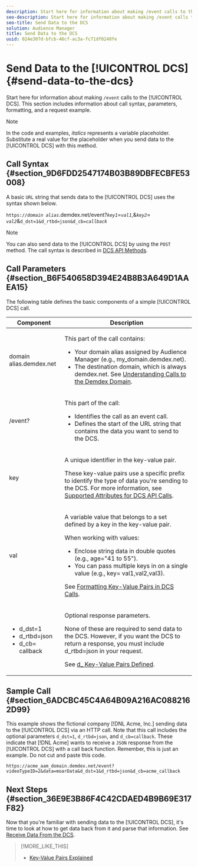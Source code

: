 ```yaml
---
description: Start here for information about making /event calls to the DCS. This section includes information about call syntax, parameters, formatting, and a request example.
seo-description: Start here for information about making /event calls to the DCS. This section includes information about call syntax, parameters, formatting, and a request example.
seo-title: Send Data to the DCS
solution: Audience Manager
title: Send Data to the DCS
uuid: 024e307d-bfcb-46cf-ac3a-fc71df0248fe
---
```


# Send Data to the [!UICONTROL DCS] {#send-data-to-the-dcs}

Start here for information about making `/event` calls to the [!UICONTROL DCS]. This section includes information about call syntax, parameters, formatting, and a request example.

>[!NOTE]
>
>In the code and examples, *italics* represents a variable placeholder. Substitute a real value for the placeholder when you send data to the [!UICONTROL DCS] with this method.

## Call Syntax {#section_9D6FDD2547174B03B89DBFECBFE53008}

A basic `URL` string that sends data to the [!UICONTROL DCS] uses the syntax shown below.

`https://`*`domain alias`*.demdex.net/event?*`key1`*=*`val1`*,&*`key2`*= *`val2`*&`d_dst=1&d_rtbd=json&d_cb=`*`callback`*

>[!NOTE]
>
>You can also send data to the [!UICONTROL DCS] by using the `POST` method. The call syntax is described in [DCS API Methods](../../../api/dcs-intro/dcs-api-reference/dcs-api-methods.md#concept_084D7A3E30C94145B3BAE305D30640B7).

## Call Parameters {#section_B6F540658D394E24B8B3A649D1AAEA15}

The following table defines the basic components of a simple [!UICONTROL DCS] call.

<table id="table_5F6A5B324EB848168543386516FBF384"> 
 <thead> 
  <tr> 
   <th colname="col1" class="entry"> Component </th> 
   <th colname="col2" class="entry"> Description </th> 
  </tr> 
 </thead>
 <tbody> 
  <tr> 
   <td colname="col1"> <p> <span class="codeph"> domain alias.demdex.net</span> </p> </td> 
   <td colname="col2"> <p>This part of the call contains: </p> <p> 
     <ul id="ul_3EDA9C7BA6794D06BCB07A75A9BD2372"> 
      <li id="li_74624CA78D6F4536A8164AE1FA1DECB9">Your domain alias assigned by <span class="keyword"> Audience Manager</span> (e.g., <span class="codeph"> my_domain.demdex.net</span>). </li> 
      <li id="li_08ABE91CA247403AA480B3FB4BEF83BA">The destination domain, which is always <span class="codeph"> demdex.net</span>. See <a href="../../../reference/demdex-calls.md#concept_77B3D5A068AE413FA78D190D65AD799F"> Understanding Calls to the Demdex Domain</a>. </li> 
     </ul> </p> </td> 
  </tr> 
  <tr> 
   <td colname="col1"> <p> <span class="codeph"> /event?</span> </p> </td> 
   <td colname="col2"> <p>This part of the call: </p> <p> 
     <ul id="ul_6332444A305A4F12A7CBE471CA508516"> 
      <li id="li_1C5C111B2B0E4621B3FC0C20D6516041">Identifies the call as an event call. </li> 
      <li id="li_DBCE9B1C70604A629ECD7AC0A9052198">Defines the start of the URL string that contains the data you want to send to the <span class="wintitle"> DCS</span>. </li> 
     </ul> </p> </td> 
  </tr> 
  <tr> 
   <td colname="col1"> <p> <span class="codeph"> key</span> </p> </td> 
   <td colname="col2"> <p>A unique identifier in the key-value pair. </p> <p>These key-value pairs use a specific prefix to identify the type of data you're sending to the <span class="wintitle"> DCS</span>. For more information, see <a href="../../../api/dcs-intro/dcs-api-reference/dcs-keys.md#concept_5ACDD7D09D0441A6AC26F7D345CD19D5"> Supported Attributes for DCS API Calls</a>. </p> </td> 
  </tr> 
  <tr> 
   <td colname="col1"> <p> <span class="codeph"> val</span> </p> </td> 
   <td colname="col2"> <p>A variable value that belongs to a set defined by a key in the key-value pair. </p> <p>When working with values: </p> <p> 
     <ul id="ul_624DC78759F74AD8920220058E54E083"> 
      <li id="li_091E5B4820EC4A93B775433E428E74AB">Enclose string data in double quotes (e.g., <span class="codeph"><span class="codeph"> age="41 to 55"</span>)</span>. </li> 
      <li id="li_C558E3BA6EE34413BBBB962D4CD0D10E">You can pass multiple keys in on a single value (e.g., <span class="codeph"><span class="varname"> key</span>=<span class="varname"> val1,val2,val3</span></span>). </li> 
     </ul> </p> <p>See <a href="../../../api/dcs-intro/dcs-api-reference/dcs-key-format.md#reference_D20E71D7090F4F2690F6DFBD5389B000"> Formatting Key-Value Pairs in DCS Calls</a>. </p> </td> 
  </tr> 
  <tr> 
   <td colname="col1"> <p> 
     <ul id="ul_36E2C1A0538D4D2C94DFC1335720A524"> 
      <li id="li_8902EED431CE4F0189A94868FA52DB1F"> <span class="codeph"> d_dst=1</span> </li> 
      <li id="li_4B6B29499D444E31808DE0A9AA0442D0"> <span class="codeph"> d_rtbd=json</span> </li> 
      <li id="li_3430CD0438604B83BE6437E6EC480816"> <span class="codeph">d_cb=<span class="varname"> callback</span></span> </li>
     </ul> </p> </td> 
   <td colname="col2"> <p>Optional response parameters. </p> <p> None of these are required to send data to the <span class="wintitle"> DCS</span>. However, if you want the <span class="wintitle"> DCS</span> to return a response, you must include <span class="codeph"> d_rtbd=json</span> in your request. </p> <p>See <a href="../../../api/dcs-intro/dcs-api-reference/dcs-keys.md#section_B5B16D42E2004AF3ABCE25FFFEB0FF28"> d_ Key-Value Pairs Defined</a>. </p> </td> 
  </tr>
 </tbody>
</table>

## Sample Call {#section_6ADCBC45C4A64B09A216AC0882162D99}

This example shows the fictional company [!DNL Acme, Inc.] sending data to the [!UICONTROL DCS] via an HTTP call. Note that this call includes the optional parameters `d_dst=1`, `d_rtbd=json`, and `d_cb=callback`. These indicate that [!DNL Acme] wants to receive a `JSON` response from the [!UICONTROL DCS] with a call back function. Remember, this is just an example. Do not cut and paste this code.

`https://acme_aam_domain.demdex.net/event?videoTypeID=2&data=moarData&d_dst=1&d_rtbd=json&d_cb=acme_callback`

## Next Steps {#section_36E9E3B86F4C42CDAED4B9B69E317F82}

Now that you're familiar with sending data to the [!UICONTROL DCS], it's time to look at how to get data back from it and parse that information. See [Receive Data From the DCS](../../../api/dcs-intro/dcs-event-calls/dcs-url-receive.md#concept_1219EE35E91548F899E2FFE60C107841). 

>[!MORE_LIKE_THIS]
>
>* [Key-Value Pairs Explained](../../../reference/key-value-pairs-explained.md#concept_E4236E003076483AA939791FE2492B49)
